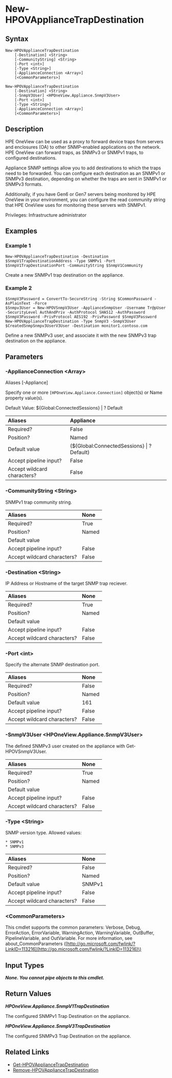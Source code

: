 ﻿---
description: Create a new appliance SNMP trap destiation.
---

# New-HPOVApplianceTrapDestination

## Syntax

```text
New-HPOVApplianceTrapDestination
    [-Destination] <String>
    [-CommunityString] <String>
    [-Port <int>]
    [-Type <String>]
    [-ApplianceConnection <Array>]
    [<CommonParameters>]
```

```text
New-HPOVApplianceTrapDestination
    [-Destination] <String>
    [-SnmpV3User] <HPOneView.Appliance.SnmpV3User>
    [-Port <int>]
    [-Type <String>]
    [-ApplianceConnection <Array>]
    [<CommonParameters>]
```

## Description

HPE OneView can be used as a proxy to forward device traps from servers and enclosures (OA) to other SNMP-enabled applications on the network. HPE OneView can forward traps, as SNMPv3 or SNMPv1 traps, to configured destinations.

Appliance SNMP settings allow you to add destinations to which the traps need to be forwarded. You can configure each destination as an SNMPv1 or SNMPv3 destination, depending on whether the traps are sent in SNMPv1 or SNMPv3 formats. 

Additionally, if you have Gen6 or Gen7 servers being monitored by HPE OneView in your environment, you can configure the read community string that HPE OneView uses for monitoring these servers with SNMPv1. 

Privileges: Infrastructure administrator

## Examples

###  Example 1 

```text
New-HPOVApplianceTrapDestination -Destination $SnmpV1TrapDestinationAddress -Type SNMPv1 -Port $SnmpV1TrapDestinationPort -CommunityString $SnmpV1Community

```

Create a new SNMPv1 trap destination on the appliance.

###  Example 2 

```text
$SnmpV3Password = ConvertTo-SecureString -String $CommonPassword -AsPlainText -Force
$Snmpv3User = New-HPOVSnmpV3User -ApplianceSnmpUser -Username Tr@pUser -SecurityLevel AuthAndPriv -AuthProtocol SHA512 -AuthPassword $SnmpV3Password -PrivProtocol AES192 -PrivPassword $SnmpV3Password
New-HPOVApplianceTrapDestination -Type SnmpV3 -SnmpV3User $CreatedSnmpSnmpv3UserV3User -Destination monitor1.contoso.com
```

Define a new SNMPv3 user, and associate it with the new SNMPv3 trap destination on the appliance.

## Parameters

### -ApplianceConnection &lt;Array&gt;

Aliases [-Appliance]

Specify one or more `[HPOneView.Appliance.Connection]` object(s) or Name property value(s).

Default Value: ${Global:ConnectedSessions} | ? Default

| Aliases | Appliance |
| :--- | :--- |
| Required? | False |
| Position? | Named |
| Default value | (${Global:ConnectedSessions} &vert; ? Default) |
| Accept pipeline input? | False |
| Accept wildcard characters? | False |

### -CommunityString &lt;String&gt;

SNMPv1 trap community string.

| Aliases | None |
| :--- | :--- |
| Required? | True |
| Position? | Named |
| Default value |  |
| Accept pipeline input? | False |
| Accept wildcard characters? | False |

### -Destination &lt;String&gt;

IP Address or Hostname of the target SNMP trap reciever.

| Aliases | None |
| :--- | :--- |
| Required? | True |
| Position? | Named |
| Default value |  |
| Accept pipeline input? | False |
| Accept wildcard characters? | False |

### -Port &lt;int&gt;

Specify the alternate SNMP destination port.

| Aliases | None |
| :--- | :--- |
| Required? | False |
| Position? | Named |
| Default value | 161 |
| Accept pipeline input? | False |
| Accept wildcard characters? | False |

### -SnmpV3User &lt;HPOneView.Appliance.SnmpV3User&gt;

The defined SNMPv3 user created on the appliance with Get-HPOVSnmpV3User.

| Aliases | None |
| :--- | :--- |
| Required? | True |
| Position? | Named |
| Default value |  |
| Accept pipeline input? | False |
| Accept wildcard characters? | False |

### -Type &lt;String&gt;

SNMP version type.  Allowed values:

	* SNMPv1
	* SNMPv3

| Aliases | None |
| :--- | :--- |
| Required? | False |
| Position? | Named |
| Default value | SNMPv1 |
| Accept pipeline input? | False |
| Accept wildcard characters? | False |

### &lt;CommonParameters&gt;

This cmdlet supports the common parameters: Verbose, Debug, ErrorAction, ErrorVariable, WarningAction, WarningVariable, OutBuffer, PipelineVariable, and OutVariable. For more information, see about\_CommonParameters \([http://go.microsoft.com/fwlink/?LinkID=113216](http://go.microsoft.com/fwlink/?LinkID=113216)\)

## Input Types

_**None.  You cannot pipe objects to this cmdlet.**_

## Return Values

_**HPOneView.Appliance.SnmpV1TrapDestination**_

The configured SNMPv1 Trap Destination on the appliance.

_**HPOneView.Appliance.SnmpV3TrapDestination**_

The configured SNMPv3 Trap Destination on the appliance.

## Related Links

* [Get-HPOVApplianceTrapDestination](get-hpovappliancetrapdestination.md)
* [Remove-HPOVApplianceTrapDestination](remove-hpovappliancetrapdestination.md)
